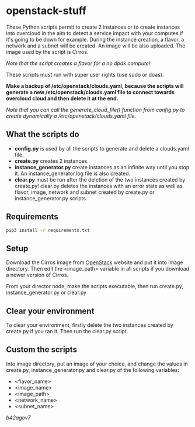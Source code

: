 # openstack-stuff

These Python scripts permit to create 2 instances 
or to create instances into overcloud  in the aim to detect
a service impact with your computes if it's going to be down for example.
During the instance creation, a flavor, a network and a subnet will be
created. An image will be also uploaded.
The image used by the script is Cirros.

*Note that the script creates a flavor for a no dpdk compute!*

These scripts must run with super user rights (use sudo or doas).

**Make a backup of /etc/openstack/clouds.yaml, because the scripts will generate
a new /etc/openstack/clouds.yaml file to connect
towards overcloud cloud and then delete it at the end.**

*Note that you can call the generate_cloud_file() function from config.py
to create dynamically a /etc/openstack/clouds.yaml file.*

## What the scripts do

- **config.py** is used by all the scripts to generate and delete a clouds.yaml file.
- **create.py** creates 2 instances.
- **instance_generator.py** create instances as an infinite way until you 
stop it. An instance_generator.log file is also created.
- **clear.py**  must be run after the deletion of the two instances 
created by create.py!
clear.py deletes the instances with an error state as well as flavor,
image, network and subnet created by create.py or instance_generator.py
scripts.

## Requirements

```bash
pip3 install -r requirements.txt
```

## Setup

Download the Cirros image from [OpenStack](https://docs.openstack.org/image-guide/obtain-images.html#cirros-test) website 
and put it into image directory. Then edit the <image_path> variable in all scripts if you download a newer version of Cirros.

From your director node, make the scripts executable, then run create.py, instance_generator.py
or clear.py

## Clear your environment

To clear your environment, firstly delete the two instances created by create.py if you ran it. Then run the clear.py script.

## Custom the scripts
Into image directory, put an image of your choice, and change
the values in create.py, instance_generator.py and clear.py of the following variables:
- <flavor_name>
- <image_name>
- <image_path>
- <network_name>
- <subnet_name>

*b42agov7*
